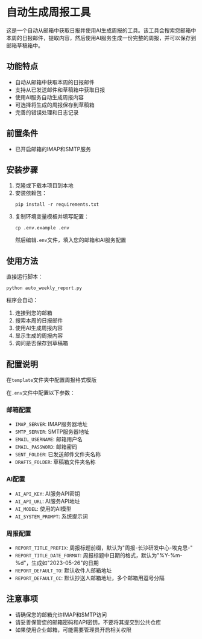 # 自动生成周报工具

这是一个自动从邮箱中获取日报并使用AI生成周报的工具。该工具会搜索您邮箱中本周的日报邮件，提取内容，然后使用AI服务生成一份完整的周报，并可以保存到邮箱草稿箱中。

## 功能特点

- 自动从邮箱中获取本周的日报邮件
- 支持从已发送邮件和草稿箱中获取日报
- 使用AI服务自动生成周报内容
- 可选择将生成的周报保存到草稿箱
- 完善的错误处理和日志记录

## 前置条件

- 已开启邮箱的IMAP和SMTP服务

## 安装步骤

1. 克隆或下载本项目到本地
2. 安装依赖包：
   ```
   pip install -r requirements.txt
   ```
3. 复制环境变量模板并填写配置：
   ```
   cp .env.example .env
   ```
   然后编辑`.env`文件，填入您的邮箱和AI服务配置

## 使用方法

直接运行脚本：

```
python auto_weekly_report.py
```

程序会自动：
1. 连接到您的邮箱
2. 搜索本周的日报邮件
3. 使用AI生成周报内容
4. 显示生成的周报内容
5. 询问是否保存到草稿箱

## 配置说明

在`template`文件夹中配置周报格式模版

在`.env`文件中配置以下参数：

### 邮箱配置
- `IMAP_SERVER`: IMAP服务器地址
- `SMTP_SERVER`: SMTP服务器地址
- `EMAIL_USERNAME`: 邮箱用户名
- `EMAIL_PASSWORD`: 邮箱密码
- `SENT_FOLDER`: 已发送邮件文件夹名称
- `DRAFTS_FOLDER`: 草稿箱文件夹名称

### AI配置
- `AI_API_KEY`: AI服务API密钥
- `AI_API_URL`: AI服务API地址
- `AI_MODEL`: 使用的AI模型
- `AI_SYSTEM_PROMPT`: 系统提示词

### 周报配置
- `REPORT_TITLE_PREFIX`: 周报标题前缀，默认为"周报-长沙研发中心-埃克思-"
- `REPORT_TITLE_DATE_FORMAT`: 周报标题中日期的格式，默认为"%Y-%m-%d"，生成如"2023-05-26"的日期
- `REPORT_DEFAULT_TO`: 默认收件人邮箱地址
- `REPORT_DEFAULT_CC`: 默认抄送人邮箱地址，多个邮箱用逗号分隔


## 注意事项

- 请确保您的邮箱允许IMAP和SMTP访问
- 请妥善保管您的邮箱密码和API密钥，不要将其提交到公共仓库
- 如果使用企业邮箱，可能需要管理员开启相关权限